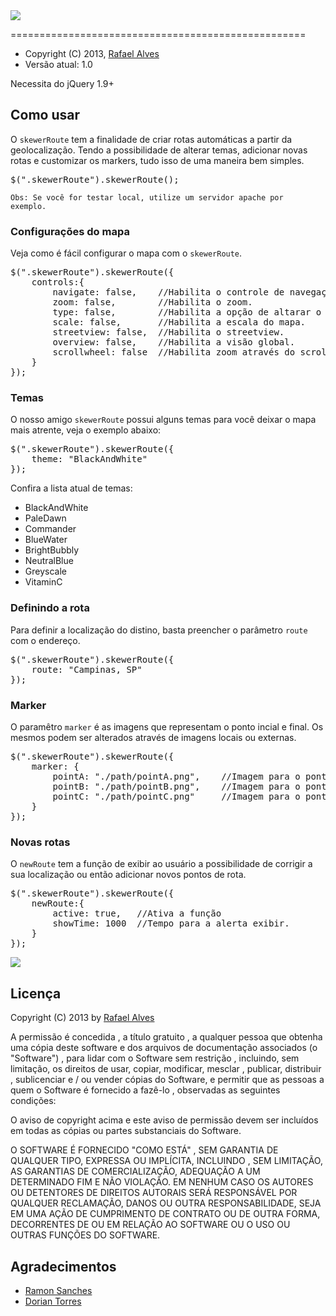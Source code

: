 <img src="http://s9.postimg.org/s1w74xo0v/logo.jpg" >

===================================================

<ul>
<li>Copyright (C) 2013, <a href="https://github.com/ralves87">Rafael Alves</a></li>
<li>Versão atual: 1.0</li>
</ul>

<p>Necessita do jQuery 1.9+</p>

<h2>Como usar</h2>

<p>O <code>skewerRoute</code> tem a finalidade de criar rotas automáticas a partir da geolocalização. Tendo a possibilidade de alterar temas, adicionar novas rotas e customizar os markers, tudo isso de uma maneira bem simples.</p>

<pre>$(".skewerRoute").skewerRoute();</pre>

<code>Obs: Se você for testar local, utilize um servidor apache por exemplo.</code>

<h3>Configurações do mapa</h3>
<p>Veja como é fácil configurar o mapa com o <code>skewerRoute</code>.</p>

<pre>
$(".skewerRoute").skewerRoute({
	controls:{
		navigate: false, 	//Habilita o controle de navegação do mapa.
		zoom: false,		//Habilita o zoom.
		type: false,		//Habilita a opção de altarar o mapa para o modo satélite.
		scale: false,		//Habilita a escala do mapa.
		streetview: false,	//Habilita o streetview.
		overview: false,	//Habilita a visão global.
		scrollwheel: false	//Habilita zoom através do scroll do mouse.
	}
});
</pre>

<h3>Temas</h3>
<p>O nosso amigo <code>skewerRoute</code> possui alguns temas para você deixar o mapa mais atrente, veja o exemplo abaixo:</p>

<pre>
$(".skewerRoute").skewerRoute({
	theme: "BlackAndWhite"
});
</pre>

<p>Confira a lista atual de temas:</p>
<ul>
<li>BlackAndWhite</li>
<li>PaleDawn</li>
<li>Commander</li>
<li>BlueWater</li>
<li>BrightBubbly</li>
<li>NeutralBlue</li>
<li>Greyscale</li>
<li>VitaminC</li>
</ul>

<h3>Definindo a rota</h3>
<p>Para definir a localização do distino, basta preencher o parâmetro <code>route</code> com o endereço.</p>

<pre>
$(".skewerRoute").skewerRoute({
	route: "Campinas, SP"
});
</pre>

<h3>Marker</h3>
<p>O paramêtro <code>marker</code> é as imagens que representam o ponto incial e final. Os mesmos podem ser alterados através de imagens locais ou externas.</p>

<pre>
$(".skewerRoute").skewerRoute({
	marker: {
		pointA: "./path/pointA.png",	//Imagem para o ponto Geolocation.
		pointB: "./path/pointB.png",	//Imagem para o ponto de Destino.
		pointC: "./path/pointC.png"		//Imagem para o ponto de novas rotas.
	}
});
</pre>

<h3>Novas rotas</h3>
<p>O <code>newRoute</code> tem a função de exibir ao usuário a possibilidade de corrigir a sua localização ou então adicionar novos pontos de rota.</p>

<pre>
$(".skewerRoute").skewerRoute({
	newRoute:{
		active: true,	//Ativa a função
		showTime: 1000	//Tempo para a alerta exibir.
	}
});
</pre>

<img src="http://s12.postimg.org/4xjyst6jx/newroute.jpg">

<h2>Licença</h2>

<p>Copyright (C) 2013 by <a href="https://github.com/ralves87">Rafael Alves</a></p>

<p>A permissão é concedida , a título gratuito , a qualquer pessoa que obtenha uma cópia deste software e dos arquivos de documentação associados (o "Software") , para lidar com o Software sem restrição , incluindo, sem limitação, os direitos de usar, copiar, modificar, mesclar , publicar, distribuir , sublicenciar e / ou vender cópias do Software, e permitir que as pessoas a quem o Software é fornecido a fazê-lo , observadas as seguintes condições:</p>

<p>O aviso de copyright acima e este aviso de permissão devem ser incluídos em todas as cópias ou partes substanciais do Software.</p>

<p>O SOFTWARE É FORNECIDO "COMO ESTÁ" , SEM GARANTIA DE QUALQUER TIPO, EXPRESSA OU IMPLÍCITA, INCLUINDO , SEM LIMITAÇÃO, AS GARANTIAS DE COMERCIALIZAÇÃO, ADEQUAÇÃO A UM DETERMINADO FIM E NÃO VIOLAÇÃO. EM NENHUM CASO OS AUTORES OU DETENTORES DE DIREITOS AUTORAIS SERÁ RESPONSÁVEL POR QUALQUER RECLAMAÇÃO, DANOS OU OUTRA RESPONSABILIDADE, SEJA EM UMA AÇÃO DE CUMPRIMENTO DE CONTRATO OU DE OUTRA FORMA, DECORRENTES DE OU EM RELAÇÃO AO SOFTWARE OU O USO OU OUTRAS FUNÇÕES DO SOFTWARE.</p>

<h2>Agradecimentos</h2>
<ul>
<li><a href="https://github.com/raymonsanches">Ramon Sanches</a></li>
<li><a href="https://github.com/DorianOliveira">Dorian Torres</a></li>
</ul>
